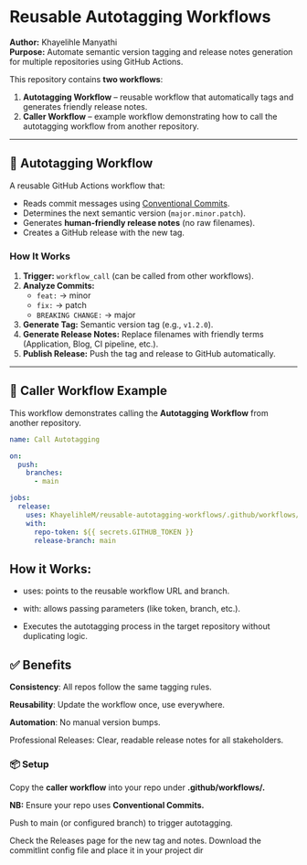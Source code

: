 # Reusable Autotagging Workflows

**Author:** Khayelihle Manyathi  
**Purpose:** Automate semantic version tagging and release notes generation for multiple repositories using GitHub Actions.  

This repository contains **two workflows**:  

1. **Autotagging Workflow** – reusable workflow that automatically tags and generates friendly release notes.  
2. **Caller Workflow** – example workflow demonstrating how to call the autotagging workflow from another repository.  

---

## 🔹 Autotagging Workflow

A reusable GitHub Actions workflow that:

- Reads commit messages using [Conventional Commits](https://www.conventionalcommits.org/).  
- Determines the next semantic version (`major.minor.patch`).  
- Generates **human-friendly release notes** (no raw filenames).  
- Creates a GitHub release with the new tag.  


### **How It Works**

1. **Trigger:** `workflow_call` (can be called from other workflows).  
2. **Analyze Commits:**  
   - `feat:` → minor  
   - `fix:` → patch  
   - `BREAKING CHANGE:` → major  
3. **Generate Tag:** Semantic version tag (e.g., `v1.2.0`).  
4. **Generate Release Notes:** Replace filenames with friendly terms (Application, Blog, CI pipeline, etc.).  
5. **Publish Release:** Push the tag and release to GitHub automatically.  

---

## 🔹 Caller Workflow Example

This workflow demonstrates calling the **Autotagging Workflow** from another repository.  

```yaml
name: Call Autotagging

on:
  push:
    branches:
      - main

jobs:
  release:
    uses: KhayelihleM/reusable-autotagging-workflows/.github/workflows/autotagging.yml@main
    with:
      repo-token: ${{ secrets.GITHUB_TOKEN }}
      release-branch: main

```

## **How it Works:**

  - uses: points to the reusable workflow URL and branch.

  - with: allows passing parameters (like token, branch, etc.).

   - Executes the autotagging process in the target repository without       duplicating logic.

## ✅ **Benefits**
**Consistency**: All repos follow the same tagging rules.

**Reusability**: Update the workflow once, use everywhere.

**Automation**: No manual version bumps.

Professional Releases: Clear, readable release notes for all stakeholders.

### 📦 **Setup**
Copy the **caller workflow** into your repo under **.github/workflows/.**

**NB:** Ensure your repo uses **Conventional Commits.**

Push to main (or configured branch) to trigger autotagging.

Check the Releases page for the new tag and notes.
Download the commitlint config file and place it in your project dir
